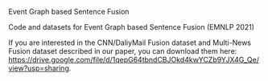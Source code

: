 Event Graph based Sentence Fusion

Code and datasets for Event Graph based Sentence Fusion (EMNLP 2021)

If you are interested in the CNN/DaliyMail Fusion dataset and Multi-News Fusion dataset described in our paper, you can download them here: https://drive.google.com/file/d/1qepG64tbndCBJOkd4kwYCZb9YJX4G_Qe/view?usp=sharing.





